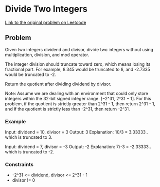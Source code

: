 # Divide Two Integers

[Link to the original problem on Leetcode](https://leetcode.com/problems/divide-two-integers/)

## Problem

Given two integers dividend and divisor, divide two integers without using multiplication, division, and mod operator.

The integer division should truncate toward zero, which means losing its fractional part. For example, 8.345 would be truncated to 8, and -2.7335 would be truncated to -2.

Return the quotient after dividing dividend by divisor.

Note: Assume we are dealing with an environment that could only store integers within the 32-bit signed integer range: [−2^31, 2^31 − 1]. For this problem, if the quotient is strictly greater than 2^31 - 1, then return 2^31 - 1, and if the quotient is strictly less than -2^31, then return -2^31.

### Example

Input: dividend = 10, divisor = 3
Output: 3
Explanation: 10/3 = 3.33333.. which is truncated to 3.

Input: dividend = 7, divisor = -3
Output: -2
Explanation: 7/-3 = -2.33333.. which is truncated to -2.

### Constraints

- -2^31 <= dividend, divisor <= 2^31 - 1
- divisor != 0